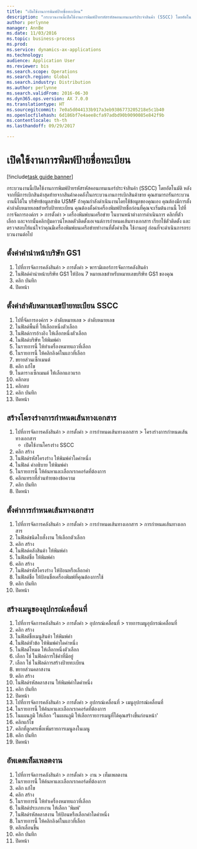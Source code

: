 ```yaml
--- 
title: "เปิดใช้งานการพิมพ์ป้ายชื่อทะเบียน"
description: "กระบวนงานนี้เปิดใช้งานการพิมพ์ป้ายรหัสรหัสคอนเทนเนอร์ประจำสินค้า (SSCC) โดยอัตโนมัติ หลังจากที่มีการเบิกสินค้าสุดท้ายจากสินค้าคงคลังในกระบวนงานการเบิกสินค้าขาย "
author: perlynne
manager: AnnBe
ms.date: 11/03/2016
ms.topic: business-process
ms.prod: 
ms.service: dynamics-ax-applications
ms.technology: 
audience: Application User
ms.reviewer: bis
ms.search.scope: Operations
ms.search.region: Global
ms.search.industry: Distribution
ms.author: perlynne
ms.search.validFrom: 2016-06-30
ms.dyn365.ops.version: AX 7.0.0
ms.translationtype: HT
ms.sourcegitcommit: 7e0a5d044133b917a3eb9386773205218e5c1b40
ms.openlocfilehash: 6d186bf7e4aee8cfa97adbd90b9090085e842f9b
ms.contentlocale: th-th
ms.lasthandoff: 09/29/2017

---
```

# <a name="enable-license-plate-label-printing"></a>เปิดใช้งานการพิมพ์ป้ายชื่อทะเบียน

[!include[task guide banner](../../includes/task-guide-banner.md)]

กระบวนงานนี้เปิดใช้งานการพิมพ์ป้ายรหัสรหัสคอนเทนเนอร์ประจำสินค้า (SSCC) โดยอัตโนมัติ หลังจากที่มีการเบิกสินค้าสุดท้ายจากสินค้าคงคลังในกระบวนงานการเบิกสินค้าขาย  คุณสามารถรันกระบวนงานนี้ได้ใน บริษัทข้อมูลสาธิต USMF ถ้าคุณกำลังดำเนินงานโดยใช้ข้อมูลของคุณเอง คุณต้องมีการตั้งค่าลำดับหมายเลขสำหรับป้ายทะเบียน คุณต้องตั้งค่าเครื่องพิมพ์ป้ายชื่อก่อนที่คุณจะเริ่มต้นงานนี้ ไปที่ การจัดการองค์กร > การตั้งค่า > เครื่องพิมพ์บนเครือข่าย ในบานหน้าต่างการดำเนินการ คลิกที่ตัวเลือก และจากนั้นคลิกปุ่มดาวน์โหลดตัวติดตั้งเอเจนต์การกำหนดเส้นทางเอกสาร เรียกใช้ตัวติดตั้ง และตรวจสอบให้แน่ใจว่าคุณมีเครื่องพิมพ์บนเครือข่ายทำงานที่ตั้งค่าเป็น ใช้งานอยู่ ก่อนที่จะดำเนินการกระบวนงานต่อไป


## <a name="set-up-the-gs1-company-prefix"></a>ตั้งค่าคำนำหน้าบริษัท GS1
1. ไปที่การจัดการคลังสินค้า > การตั้งค่า > พารามิเตอร์การจัดการคลังสินค้า
2. ในฟิลด์คำนำหน้าบริษัท GS1 ให้ป้อน 7 หมายเลขสำหรับหมายเลขบริษัท GS1 ของคุณ
3. คลิก บันทึก
4. ปิดหน้า

## <a name="setup-the-sscc-license-plate-number-sequence"></a>ตั้งค่าลำดับหมายเลขป้ายทะเบียน SSCC
1. ไปที่จัดการองค์กร > ลำดับหมายเลข > ลำดับหมายเลข
2. ในฟิลด์พื้นที่ ให้เลือกหนึ่งตัวเลือก
3. ในฟิลด์การอ้างอิง ให้เลือกหนึ่งตัวเลือก
4. ในฟิลด์บริษัท ให้พิมพ์ค่า
5. ในรายการนี้ ให้ทำเครื่องหมายแถวที่เลือก
6. ในรายการนี้ ให้คลิกลิงค์ในแถวที่เลือก
7. ขยายส่วนเซ็กเมนต์
8. คลิก แก้ไข
9. ในตารางเซ็กเมนต์ ให้เลือกแถวแรก
10. คลิกลบ
11. คลิกลบ
12. คลิก บันทึก
13. ปิดหน้า

## <a name="create-the-document-route-layout"></a>สร้างโครงร่างการกำหนดเส้นทางเอกสาร
1. ไปที่การจัดการคลังสินค้า > การตั้งค่า > การกำหนดเส้นทางเอกสาร > โครงร่างการกำหนดเส้นทางเอกสาร
    * เปิดใช้งานโครงร่าง SSCC  
2. คลิก สร้าง
3. ในฟิลด์รหัสโครงร่าง ให้พิมพ์ค่าใดค่าหนึ่ง
4. ในฟิลด์ คำอธิบาย ให้พิมพ์ค่า
5. ในรายการนี้ ให้ค้นหาและเลือกเรกคอร์ดที่ต้องการ
6. คลิกแทรกที่ส่วนท้ายของข้อความ
7. คลิก บันทึก
8. ปิดหน้า

## <a name="set-up-the-document-routing"></a>ตั้งค่าการกำหนดเส้นทางเอกสาร
1. ไปที่การจัดการคลังสินค้า > การตั้งค่า > การกำหนดเส้นทางเอกสาร > การกำหนดเส้นทางเอกสาร
2. ในฟิลด์ชนิดใบสั่งงาน ให้เลือกตัวเลือก
3. คลิก สร้าง
4. ในฟิลด์คลังสินค้า ให้พิมพ์ค่า
5. ในฟิลด์ชื่อ ให้พิมพ์ค่า 
6. คลิก สร้าง
7. ในฟิลด์รหัสโครงร่าง ให้ป้อนหรือเลือกค่า
8. ในฟิลด์ชื่อ ให้ป้อนชื่อเครื่องพิมพ์ที่คุณต้องการใช้
9. คลิก บันทึก
10. ปิดหน้า

## <a name="create-mobile-device-menu"></a>สร้างเมนูของอุปกรณ์เคลื่อนที่
1. ไปที่การจัดการคลังสินค้า > การตั้งค่า > อุปกรณ์เคลื่อนที่ > รายการเมนูอุปกรณ์เคลื่อนที่
2. คลิก สร้าง
3. ในฟิลด์ชื่อเมนูสินค้า ให้พิมพ์ค่า
4. ในฟิลด์หัวข้อ ให้พิมพ์ค่าใดค่าหนึ่ง
5. ในฟิลด์โหมด ให้เลือกหนึ่งตัวเลือก
6. เลือก ใช่ ในฟิลด์การใช้ค่าที่มีอยู่
7. เลือก ใช่ ในฟิลด์การสร้างป้ายทะเบียน
8. ขยายส่วนคลาสงาน
9. คลิก สร้าง
10. ในฟิลด์รหัสคลาสงาน ให้พิมพ์ค่าใดค่าหนึ่ง
11. คลิก บันทึก
12. ปิดหน้า
13. ไปที่การจัดการคลังสินค้า > การตั้งค่า > อุปกรณ์เคลื่อนที่ > เมนูอุปกรณ์เคลื่อนที่
14. ในรายการนี้ ให้ค้นหาและเลือกเรกคอร์ดที่ต้องการ
15. ในแผนภูมิ ให้เลือก 'ในแผนภูมิ ให้เลือกรายการเมนูที่ได้คุณสร้างขึ้นก่อนหน้า'
16. คลิกแก้ไข
17. คลิกที่ลูกศรเพื่อเพิ่มรายการเมนูลงในเมนู
18. คลิก บันทึก
19. ปิดหน้า

## <a name="update-a-work-template"></a>อัพเดตเท็มเพลตงาน
1. ไปที่การจัดการคลังสินค้า > การตั้งค่า > งาน > เท็มเพลตงาน
2. ในรายการนี้ ให้ค้นหาและเลือกเรกคอร์ดที่ต้องการ
3. คลิก แก้ไข
4. คลิก สร้าง
5. ในรายการนี้ ให้ทำเครื่องหมายแถวที่เลือก
6. ในฟิลด์ประเภทงาน ให้เลือก 'พิมพ์'
7. ในฟิลด์รหัสคลาสงาน ให้ป้อนหรือเลือกค่าใดค่าหนึ่ง
8. ในรายการนี้ ให้คลิกลิงค์ในแถวที่เลือก
9. คลิกเลื่อนขึ้น
10. คลิก บันทึก
11. ปิดหน้า


